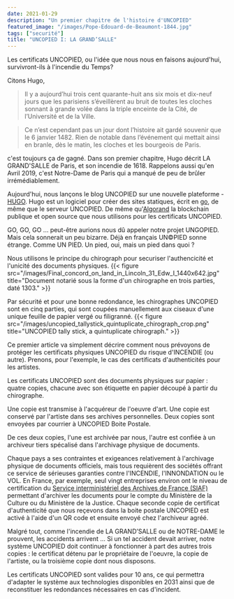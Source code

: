 ```yaml
---
date: 2021-01-29
description: "Un premier chapitre de l'histoire d'UNCOPIED"
featured_image: "/images/Pope-Edouard-de-Beaumont-1844.jpg"
tags: ["securité"]
title: "UNCOPIED I: LA GRAND’SALLE"
---
```


Les certificats UNCOPIED, ou l'idée que nous nous en faisons aujourd'hui, survivront-ils à l'incendie du Temps? 

Citons Hugo,

>Il y a aujourd’hui trois cent quarante-huit ans six mois et dix-neuf jours que les parisiens s’éveillèrent au bruit de toutes les cloches sonnant à grande volée dans la triple enceinte de la Cité, de l’Université et de la Ville.

>Ce n’est cependant pas un jour dont l’histoire ait gardé souvenir que le 6 janvier 1482. Rien de notable dans l’événement qui mettait ainsi en branle, dès le matin, les cloches et les bourgeois de Paris.

c'est toujours ça de gagné. Dans son premier chapitre, Hugo décrit LA GRAND'SALLE de Paris, 
et son incendie de 1618. Rappelons aussi qu'en Avril 2019, c'est Notre-Dame de Paris qui a manqué de peu de 
brûler irrémédiablement. 

Aujourd'hui, nous lançons le blog UNCOPIED sur une nouvelle plateforme - [HUGO](https://gohugo.io/).
Hugo est un logiciel pour créer des sites statiques, écrit en [go](https://golang.org/), de même que le serveur UNCOPIED. 
De même qu'[Algorand](https://www.algorand.com/) la blockchain publique et open source que nous utilisons pour les certificats UNCOPIED.

GO, GO, GO ... peut-être aurions nous dû appeler notre projet UNGOPIED. Mais cela sonnerait un peu bizarre. Déjà en français UN©PIED 
sonne étrange. Comme UN PIED. Un pied, oui, mais un pied dans quoi ? 

Nous utilisons le principe du chirograph pour securiser l'authencicité et l'unicité des documents physiques.
{{< figure src="/images/Final_concord_on_land_in_Lincoln_31_Edw_I_1440x642.jpg" title="Document notarié sous la forme d'un chirographe en trois parties, daté 1303." >}}

Par sécurité et pour une bonne redondance, les chirographes UNCOPIED sont en cinq parties, qui sont coupées manuellement aux ciseaux d'une unique feuille de papier vergé ou 
filigranné. 
{{< figure src="/images/uncopied_tallystick_quintuplicate_chirograph_crop.png" title="UNCOPIED tally stick, a quintuplicate chirograph." >}}

Ce premier article va simplement décrire comment nous prévoyons de protéger les certificats physiques UNCOPIED du risque d'INCENDIE (ou autre). 
Prenons, pour l'exemple, le cas des certificats d'authenticités pour les artistes. 

Les certificats UNCOPIED sont des documents physiques sur papier : quatre copies, chacune avec son étiquette en papier découpé à partir 
du chirographe. 

Une copie est transmise à l'acquéreur de l'oeuvre d'art. Une copie est conservé par l'artiste dans ses archives personnelles. Deux copies sont
envoyées par courrier à UNCOPIED Boite Postale.

De ces deux copies, l'une est archivée par nous, l'autre est confiée à un archiveur tiers spécalisé dans l'archivage physique de documents. 

Chaque pays a ses contraintes et exigeances relativement à l'archivage physique de documents officiels, mais tous requièrent des sociétés 
offrant ce service de sérieuses garanties contre l'INCENDIE, l'INNONDATION ou le VOL. En France, par exemple, seul vingt entreprises environ
ont le niveau de certification du [Service interministériel des Archives de France (SIAF)](https://francearchives.fr/fr/article/26287437) permettant 
d'archiver les documents pour le compte du Ministère de la Culture ou du Ministère de la Justice. 
Chaque seconde copie de certificat d'authenticité que nous reçevons dans la boite postale UNCOPIED est activé à l'aide d'un QR code et ensuite
envoyé chez l'archiveur agréé. 

Malgré tout, comme l'incendie de LA GRAND’SALLE ou de NOTRE-DAME le prouvent, les accidents arrivent ... Si un tel accident devait arriver, 
notre système UNCOPIED doit continuer à fonctionner à part des autres trois copies : le certificat détenu par le propriétaire de l'oeuvre, la copie de l'artiste,
ou la troisième copie dont nous disposons. 

Les certificats UNCOPIED sont valides pour 10 ans, ce qui permettra d'adapter le système aux technologies disponibles en 2031 ainsi que de reconstituer 
les redondances nécessaires en cas d'incident.

